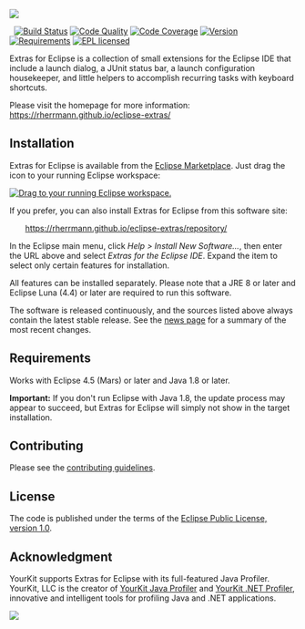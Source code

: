 
[![](https://raw.githubusercontent.com/rherrmann/eclipse-extras/master/readme-images/extras-for-eclipse.png)](https://rherrmann.github.io/eclipse-extras/)

&nbsp;
[![Build Status](https://img.shields.io/codeship/6a994910-8fa7-0132-ebb3-32b8c1ae92e1/master.svg)](https://codeship.com/projects/61325)
[![Code Quality](https://img.shields.io/codacy/grade/e2fd582b61bb4145bf9a3df7a520b727.svg?maxAge=2592000?style=flat)](https://www.codacy.com/app/ruediger-herrmann/eclipse-extras/dashboard)
[![Code Coverage](https://api.codacy.com/project/badge/Coverage/e2fd582b61bb4145bf9a3df7a520b727)](https://www.codacy.com/app/ruediger-herrmann/eclipse-extras?utm_source=github.com&utm_medium=referral&utm_content=rherrmann/eclipse-extras&utm_campaign=Badge_Coverage)
[![Version](https://img.shields.io/badge/version-1.0-lightgrey.svg)](http://rherrmann.github.io/eclipse-extras/repository/)
[![Requirements](https://img.shields.io/badge/requirements-JRE%201.8%20%26%20Neon%20or%20later-2C2255.svg)](https://eclipse.org/luna/)
[![EPL licensed](https://img.shields.io/badge/license-EPL-blue.svg)](https://raw.githubusercontent.com/rherrmann/eclipse-extras/master/LICENSE)

Extras for Eclipse is a collection of small extensions for the Eclipse IDE that include a launch dialog, a JUnit status bar, a launch configuration housekeeper, and little helpers to accomplish recurring tasks with keyboard shortcuts.

Please visit the homepage for more information: https://rherrmann.github.io/eclipse-extras/

## Installation

Extras for Eclipse is available from the [Eclipse Marketplace](https://marketplace.eclipse.org/content/extras-eclipse). Just drag the icon to your running Eclipse workspace:

<a href="http://marketplace.eclipse.org/marketplace-client-intro?mpc_install=2710118" class="drag" title="Drag to your running Eclipse workspace."><img class="img-responsive" src="https://marketplace.eclipse.org/sites/all/themes/solstice/public/images/marketplace/btn-install.png" alt="Drag to your running Eclipse workspace." /></a>

If you prefer, you can also install Extras for Eclipse from this software site: 

&nbsp;&nbsp;&nbsp;&nbsp;&nbsp;&nbsp;&nbsp;https://rherrmann.github.io/eclipse-extras/repository/

In the Eclipse main menu, click _Help > Install New Software…_, then enter the URL above and select _Extras for the Eclipse IDE_. Expand the item to select only certain features for installation.

All features can be installed separately. Please note that a JRE 8 or later and Eclipse Luna (4.4) or later are required to run this software.

The software is released continuously, and the sources listed above always contain the latest stable release. See the [news page](https://rherrmann.github.io/eclipse-extras/news) for a summary of the most recent changes.


## Requirements
Works with Eclipse 4.5 (Mars) or later and Java 1.8 or later.

**Important:** If you don't run Eclipse with Java 1.8, the update process may appear to succeed, but Extras for Eclipse will simply not show in the target installation.

## Contributing
Please see the [contributing guidelines](CONTRIBUTING.md).

## License
The code is published under the terms of the [Eclipse Public License, version 1.0](https://www.eclipse.org/legal/epl-v10.html).

## Acknowledgment
YourKit supports Extras for Eclipse with its full-featured Java Profiler.
YourKit, LLC is the creator of [YourKit Java Profiler](https://www.yourkit.com/java/profiler/) and [YourKit .NET Profiler](https://www.yourkit.com/.net/profiler/),
innovative and intelligent tools for profiling Java and .NET applications.

![](https://www.yourkit.com/images/yklogo.png)
